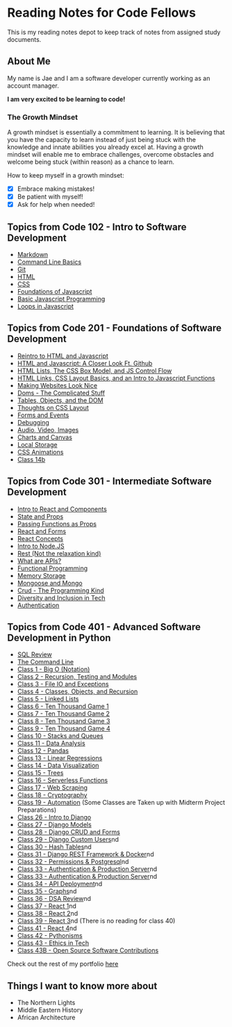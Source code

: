 # Reading Notes for Code Fellows

This is my reading notes depot to keep track of notes from assigned study documents.

## About Me

My name is Jae and I am a software developer currently working as an account manager.

**I am very excited to be learning to code!**

### The Growth Mindset

A growth mindset is essentially a commitment to learning. It is believing that you have the capacity to learn instead of just being stuck with the knowledge and innate abilities you already excel at. Having a growth mindset will enable me to embrace challenges, overcome obstacles and welcome being stuck (within reason) as a chance to learn.

How to keep myself in a growth mindset:

- [x] Embrace making mistakes!
- [x] Be patient with myself!
- [x] Ask for help when needed!

## Topics from Code 102 - Intro to Software Development

- [Markdown](102/markdown.md)
- [Command Line Basics](102/command-line-basics.md)
- [Git](102/git.md)
- [HTML](102/html.md)
- [CSS](102/css.md)
- [Foundations of Javascript](102/javascript1.md)
- [Basic Javascript Programming](102/javascript2.md)
- [Loops in Javascript](102/javascript3.md)

## Topics from Code 201 - Foundations of Software Development

- [Reintro to HTML and Javascript](201/class-01.md)
- [HTML and Javascript: A Closer Look Ft. Github](201/class-02.md)
- [HTML Lists, The CSS Box Model, and JS Control Flow](201/class-03.md)
- [HTML Links, CSS Layout Basics, and an Intro to Javascript Functions](201/class-04.md)
- [Making Websites Look Nice](201/class-05.md)
- [Doms - The Complicated Stuff](201/class-06.md)
- [Tables, Objects, and the DOM](201/class-07.md)
- [Thoughts on CSS Layout](201/class-08.md)
- [Forms and Events](201/class-09.md)
- [Debugging](201/class-10.md)
- [Audio, Video, Images](201/class-11.md)
- [Charts and Canvas](201/class-12.md)
- [Local Storage](201/class-13.md)
- [CSS Animations](201/class-14a.md)
- [Class 14b](201/class-14b.md)

## Topics from Code 301 - Intermediate Software Development

- [Intro to React and Components](301/reactAndComponents.md)
- [State and Props](301/stateAndProps.md)
- [Passing Functions as Props](301/passFunctionsAsProps.md)
- [React and Forms](301/reactAndForms.md)
- [React Concepts](301/reactConcepts.md)
- [Intro to Node.JS](301/introToNode.md)
- [Rest (Not the relaxation kind)](301/rest.md)
- [What are APIs?](301/api.md)
- [Functional Programming](301/functionalProgramming.md)
- [Memory Storage](301/memoryStorage.md)
- [Mongoose and Mongo](301/mAndM.md)
- [Crud - The Programming Kind](301/crud.md)
- [Diversity and Inclusion in Tech](301/diversityAndInclusion.md)
- [Authentication](301/authentication.md)

## Topics from Code 401 - Advanced Software Development in Python

- [SQL Review](401/SQLReview/SQLReview.md)
- [The Command Line](401/TheCommandLine.md)
- [Class 1 - Big O (Notation)](401/Class1BigO.md)
- [Class 2 - Recursion, Testing and Modules](401/Class2TandM.md)
- [Class 3 - File IO and Exceptions](401/Class3FileIO.md)
- [Class 4 - Classes, Objects, and Recursion](401/Class4Classes.md)
- [Class 5 - Linked Lists](401/Class5Linked.md)
- [Class 6 - Ten Thousand Game 1](401/Class6Game1.md)
- [Class 7 - Ten Thousand Game 2](401/Class6Game2.md)
- [Class 8 - Ten Thousand Game 3](401/Class6Game3.md)
- [Class 9 - Ten Thousand Game 4](401/Class6Game4.md)
- [Class 10 - Stacks and Queues](401/Class10Stacks.md)
- [Class 11 - Data Analysis](401/Class11Data.md)
- [Class 12 - Pandas](401/Class12Pandas.md)
- [Class 13 - Linear Regressions](401/Class13LRegression.md)
- [Class 14 - Data Visualization](401/Class14DataViz.md)
- [Class 15 - Trees](401/Class15Trees.md)
- [Class 16 - Serverless Functions](401/Class16Serverless.md)
- [Class 17 - Web Scraping](401/Class17Scraping.md)
- [Class 18 - Cryptography](401/Class18Cryptography.md)
- [Class 19 - Automation](401/Class19Automation.md)
(Some Classes are Taken up with Midterm Project Preparations)
- [Class 26 - Intro to Django](401/Class26Djando.md)
- [Class 27 - Django Models](401/Class27DjandoModels.md)
- [Class 28 - Django CRUD and Forms](401/Class28DJCrud.md)
- [Class 29 - Django Custom Users](401/Class29DJCustom.md)nd
- [Class 30 - Hash Tables](401/Class30Hash.md)nd
- [Class 31 - Django REST Framework & Docker](401/Class31DJRest.md)nd
- [Class 32 - Permissions & Postgresql](401/Class32PP.md)nd
- [Class 33 - Authentication & Production Server](401/Class33AP.md)nd
- [Class 33 - Authentication & Production Server](401/Class34Servers.md)nd
- [Class 34 - API Deployment](401/Class35API.md)nd
- [Class 35 - Graphs](401/Class35Graphs.md)nd
- [Class 36 - DSA Review](401/Class36DSA.md)nd
- [Class 37 - React 1](401/Class37React1.md)nd
- [Class 38 - React 2](401/Class38React2.md)nd
- [Class 39 - React 3](401/Class39React3.md)nd
(There is no reading for class 40)
- [Class 41 - React 4](401/Class41React4.md)nd
- [Class 42 - Pythonisms](401/Class42Pythonisms.md)
- [Class 43 - Ethics in Tech](401/Class43Ethics.md)
- [Class 43B - Open Source Software Contributions](401/Class43BOSS.md)

Check out the rest of my portfolio [here](http://jaimierl.github.io)

## Things I want to know more about

- The Northern Lights
- Middle Eastern History
- African Architecture
